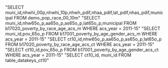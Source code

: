 "SELECT muni_id,nhwhi_00p,nhwhi_10p,nhwh_pdif,nhaa_pdif,lat_pdif,nhas_pdif,municipal FROM demo_pop_race_00_10m"
"SELECT muni_id,nhw65o_p,aa65o_p,as65o_p,lat65o_p,municipal FROM b17020_poverty_by_race_age_acs_m WHERE acs_year =  2011-15"
"SELECT muni_id,pov_65o_p FROM b17001_poverty_by_age_gender_acs_m WHERE acs_year =  2011-15"
"SELECT ct10_id,nhw65o_p,aa65o_p,as65o_p,lat65o_p FROM b17020_poverty_by_race_age_acs_ct WHERE acs_year =  2011-15"
"SELECT ct10_id,pov_65o_p FROM b17001_poverty_by_age_gender_acs_ct WHERE acs_year =  2011-15"
"SELECT ct10_id, muni_id FROM table_datakeys_ct10"
